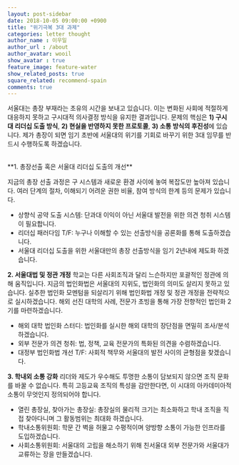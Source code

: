 ```yaml
---
layout: post-sidebar
date: 2018-10-05 09:00:00 +0900
title: "위기극복 3대 과제"
categories: letter thought
author_name : 이우일
author_url : /about
author_avatar: wooil
show_avatar : true
feature_image: feature-water
show_related_posts: true
square_related: recommend-spain
comments: true
---
```


서울대는 총장 부재라는 초유의 시간을 보내고 있습니다. 이는 변화된 사회에 적절하게 대응하지 못하고 구시대적  의사결정 방식을 유지한 결과입니다. 문제의 핵심은 **1) 구시대 리더십 도출 방식**, **2) 현실을 반영하지 못한 프로토콜**, **3) 소통 방식의 후진성**에 있습니다. 제가 총장이 되면 임기 초반에 서울대의 위기를 기회로 바꾸기 위한 3대 임무를 반드시 수행하도록 하겠습니다.


<br>
**1. 총장선출 혹은 서울대 리더십 도출의 개선**

지금의 총장 선출 과정은 구 시스템과 새로운 환경 사이에 놓여 복잡도만 높아져 있습니다. 여러 단계의 절차, 이해되기 어려운 권한 비율, 참여 방식의 한계 등의 문제가 있습니다.
* 상향식 공약 도출 시스템: 단과대 이익이 아닌 서울대 발전을 위한 의견 청취 시스템이 필요합니다.
* 리더십 패러다임 T/F: 누구나 이해할 수 있는 선출방식을 공론화를 통해 도출하겠습니다.
* 서울대 리더십 도출을 위한 서울대만의 총장 선출방식을 임기 2년내에 제도화 하겠습니다.

**2. 서울대법 및 정관 개정**
학교는 다른 사회조직과 달리 느슨하지만 포괄적인 정관에 의해 움직입니다. 지금의 법인화법은 서울대의 지위도, 법인화의 의미도 살리지 못하고 있습니다. 실추한 법인화 모멘텀을 되살리기 위해 법인화법 개정 및 정관 개정을 전략적으로 실시하겠습니다. 해외 선진 대학의 사례, 전문가 초빙을 통해 가장 전향적인 법인화 2기를 마련하겠습니다.
* 해외 대학 법인화 스터디: 법인화를 실시한 해외 대학의 장단점을 면밀히 조사/분석하겠습니다.
* 외부 전문가 의견 청취: 법, 정책, 교육 전문가의 특화된 의견을 수렴하겠습니다.
* 대정부 법인화법 개선 T/F: 사회적 책무와 서울대의 발전 사이의 균형점을 찾겠습니다.

**3. 학내외 소통 강화**
리더와 제도가 우수해도 투명한 소통이 담보되지 않으면 조직 문화를 바꿀 수 없습니다. 특히 고등교육 조직의 특성을 감안한다면, 이 시대의 아카데미아적 소통이 무엇인지 정의되어야 합니다.
* 열린 총장실, 찾아가는 총장실: 총장실의 물리적 크기는 최소화하고 학내 조직을 직접 찾아다니며 그 활동범위는 최대화 하겠습니다.
* 학내소통위원회: 학문 간 벽을 허물고 수평적이며 양방향 소통이 가능한 인프라를 도입하겠습니다.
* 사회소통위원회: 서울대의 고립을 해소하기 위해 친서울대 외부 전문가와 서울대가 교류하는 장을 만들겠습니다.
